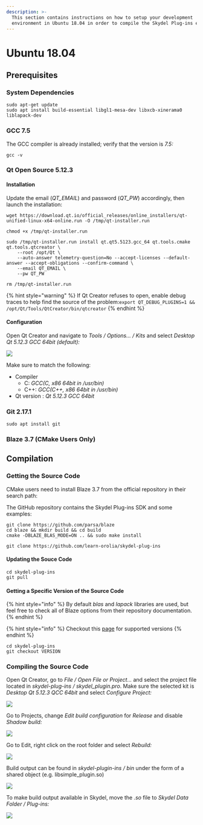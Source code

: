```yaml
---
description: >-
  This section contains instructions on how to setup your development
  environment in Ubuntu 18.04 in order to compile the Skydel Plug-ins examples.
---
```


# Ubuntu 18.04

## Prerequisites

### System Dependencies

```
sudo apt-get update
sudo apt install build-essential libgl1-mesa-dev libxcb-xinerama0 liblapack-dev
```

### GCC 7.5

The GCC compiler is already installed; verify that the version is _7.5:_

```
gcc -v
```

### Qt Open Source 5.12.3

#### Installation

Update the email (_QT\_EMAIL_) and password (_QT\_PW_) accordingly, then launch the installation:

```
wget https://download.qt.io/official_releases/online_installers/qt-unified-linux-x64-online.run -O /tmp/qt-installer.run

chmod +x /tmp/qt-installer.run

sudo /tmp/qt-installer.run install qt.qt5.5123.gcc_64 qt.tools.cmake qt.tools.qtcreator \
    --root /opt/Qt \
    --auto-answer telemetry-question=No --accept-licenses --default-answer --accept-obligations --confirm-command \
    --email QT_EMAIL \
    --pw QT_PW

rm /tmp/qt-installer.run
```

{% hint style="warning" %}
If Qt Creator refuses to open, enable debug traces to help find the source of the problem:`export QT_DEBUG_PLUGINS=1 && /opt/Qt/Tools/QtCreator/bin/qtcreator`
{% endhint %}

#### Configuration

Open Qt Creator and navigate to _Tools / Options... / Kits_ and select _Desktop Qt 5.12.3 GCC 64bit (default):_

![](../.gitbook/assets/ub\_config\_qt\_1.png)

Make sure to match the following:

* Compiler
  * C: _GCC(C, x86 64bit in /usr/bin)_
  * C++: _GCC(C++, x86 64bit in /usr/bin)_
* Qt version : _Qt 5.12.3 GCC 64bit_

### Git 2.17.1

```
sudo apt install git
```

### Blaze 3.7 (CMake Users Only)

## Compilation

### Getting the Source Code

CMake users need to install Blaze 3.7 from the official repository in their search path:

The GitHub repository contains the Skydel Plug-ins SDK and some examples:

```
git clone https://github.com/parsa/blaze
cd blaze && mkdir build && cd build
cmake -DBLAZE_BLAS_MODE=ON .. && sudo make install
```

```
git clone https://github.com/learn-orolia/skydel-plug-ins
```

#### Updating the Souce Code

```
cd skydel-plug-ins
git pull
```

#### Getting a Specific Version of the Source Code

{% hint style="info" %}
By default _blas_ and _lapack_ libraries are used, but feel free to check all of Blaze options from their repository documentation.
{% endhint %}

{% hint style="info" %}
Checkout this [page](https://github.com/learn-orolia/skydel-plug-ins/releases) for supported versions
{% endhint %}

```
cd skydel-plug-ins
git checkout VERSION
```

### Compiling the Source Code

Open Qt Creator, go to _File / Open File or Project..._ and select the project file located in _skydel-plug-ins / skydel\_plugin.pro_. Make sure the selected kit is _Desktop Qt 5.12.3 QCC 64bit_ and select _Configure Project:_

![](../.gitbook/assets/ub\_compile\_1.png)

Go to Projects, change _Edit build configuration_ for _Release_ and disable _Shadow build:_

![](../.gitbook/assets/ub\_compile\_2.png)

Go to Edit, right click on the root folder and select _Rebuild:_

![](../.gitbook/assets/ub\_compile\_3.png)

Build output can be found in _skydel-plugin-ins / bin_ under the form of a shared object (e.g. libsimple\_plugin.so)

![](../.gitbook/assets/ub\_compile\_4.png)

To make build output available in Skydel, move the _.so_ file to _Skydel Data Folder / Plug-ins:_

![](../.gitbook/assets/ub\_compile\_5.png)
